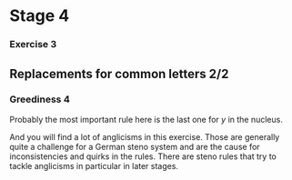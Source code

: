 # Stage 4

### Exercise 3

## Replacements for common letters 2/2

### Greediness 4

Probably the most important rule here is the last one for *y* in the nucleus.

<!--separator-->

And you will find a lot of anglicisms in this exercise.
Those are generally quite a challenge for a German steno system and are the cause for inconsistencies and quirks in the rules.
There are steno rules that try to tackle anglicisms in particular in later stages.
